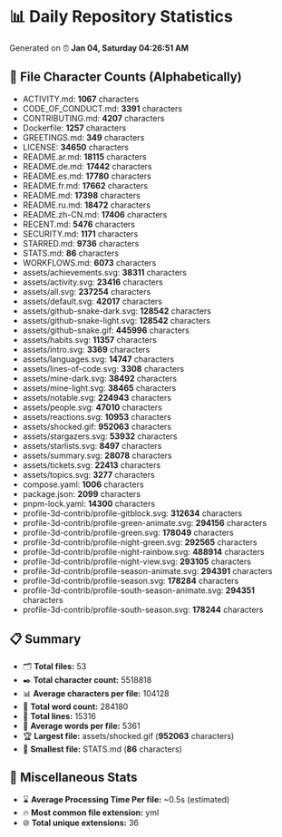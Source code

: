 # 📊 Daily Repository Statistics
Generated on ⏰ **Jan 04, Saturday 04:26:51 AM**

## 📂 File Character Counts (Alphabetically)
- ACTIVITY.md: **1067** characters
- CODE_OF_CONDUCT.md: **3391** characters
- CONTRIBUTING.md: **4207** characters
- Dockerfile: **1257** characters
- GREETINGS.md: **349** characters
- LICENSE: **34650** characters
- README.ar.md: **18115** characters
- README.de.md: **17442** characters
- README.es.md: **17780** characters
- README.fr.md: **17662** characters
- README.md: **17398** characters
- README.ru.md: **18472** characters
- README.zh-CN.md: **17406** characters
- RECENT.md: **5476** characters
- SECURITY.md: **1171** characters
- STARRED.md: **9736** characters
- STATS.md: **86** characters
- WORKFLOWS.md: **6073** characters
- assets/achievements.svg: **38311** characters
- assets/activity.svg: **23416** characters
- assets/all.svg: **237254** characters
- assets/default.svg: **42017** characters
- assets/github-snake-dark.svg: **128542** characters
- assets/github-snake-light.svg: **128542** characters
- assets/github-snake.gif: **445996** characters
- assets/habits.svg: **11357** characters
- assets/intro.svg: **3369** characters
- assets/languages.svg: **14747** characters
- assets/lines-of-code.svg: **3308** characters
- assets/mine-dark.svg: **38492** characters
- assets/mine-light.svg: **38465** characters
- assets/notable.svg: **224943** characters
- assets/people.svg: **47010** characters
- assets/reactions.svg: **10953** characters
- assets/shocked.gif: **952063** characters
- assets/stargazers.svg: **53932** characters
- assets/starlists.svg: **8497** characters
- assets/summary.svg: **28078** characters
- assets/tickets.svg: **22413** characters
- assets/topics.svg: **3277** characters
- compose.yaml: **1006** characters
- package.json: **2099** characters
- pnpm-lock.yaml: **14300** characters
- profile-3d-contrib/profile-gitblock.svg: **312634** characters
- profile-3d-contrib/profile-green-animate.svg: **294156** characters
- profile-3d-contrib/profile-green.svg: **178049** characters
- profile-3d-contrib/profile-night-green.svg: **292565** characters
- profile-3d-contrib/profile-night-rainbow.svg: **488914** characters
- profile-3d-contrib/profile-night-view.svg: **293105** characters
- profile-3d-contrib/profile-season-animate.svg: **294391** characters
- profile-3d-contrib/profile-season.svg: **178284** characters
- profile-3d-contrib/profile-south-season-animate.svg: **294351** characters
- profile-3d-contrib/profile-south-season.svg: **178244** characters

## 📋 Summary
- 🗂️ **Total files:** 53
- ✒️ **Total character count:** 5518818
- 📊 **Average characters per file:** 104128
- 📝 **Total word count:** 284180
- 🧾 **Total lines:** 15316
- 📐 **Average words per file:** 5361
- 🏆 **Largest file:** assets/shocked.gif (**952063** characters)
- 🥉 **Smallest file:** STATS.md (**86** characters)

## 🌟 Miscellaneous Stats
- ⌛ **Average Processing Time Per file:** ~0.5s (estimated)
- 🔥 **Most common file extension:** yml
- 🌐 **Total unique extensions:** 36
